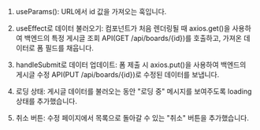 1. useParams(): URL에서 id 값을 가져오는 훅입니다.

2. useEffect로 데이터 불러오기: 컴포넌트가 처음 렌더링될 때 axios.get()을 사용하여 백엔드의 특정 게시글 조회 API(GET /api/boards/{id})를 호출하고, 가져온 데이터로 폼 필드를 채웁니다.

3. handleSubmit로 데이터 업데이트: 폼 제출 시 axios.put()을 사용하여 백엔드의 게시글 수정 API(PUT /api/boards/{id})로 수정된 데이터를 보냅니다.

4. 로딩 상태: 게시글 데이터를 불러오는 동안 "로딩 중" 메시지를 보여주도록 loading 상태를 추가했습니다.

5. 취소 버튼: 수정 페이지에서 목록으로 돌아갈 수 있는 "취소" 버튼을 추가했습니다.